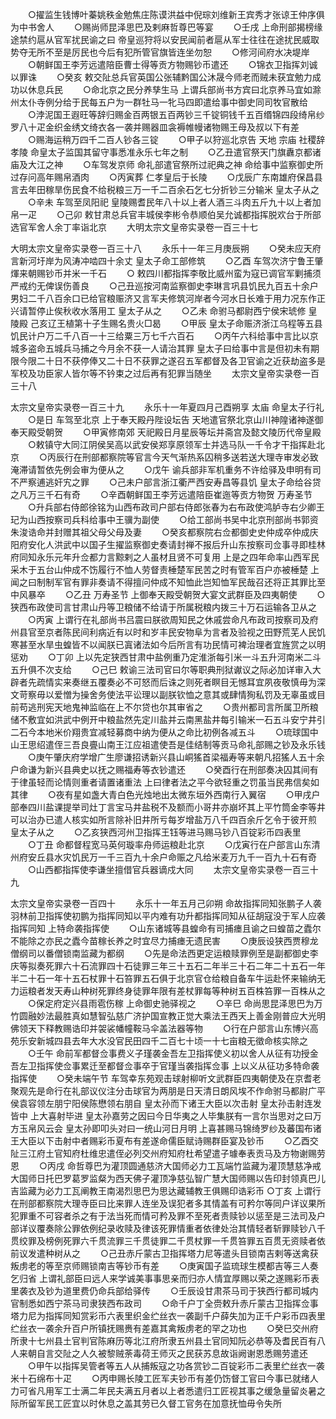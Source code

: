<!-- { "loadSidebar": true } -->
　　○擢监生钱博叶蓁姚秩金勉焦庄陈谟洪益中倪琮刘维新王宾秀才张谅王仲序俱为中书舍人
　　○赐尚师昆泽思巴及剌麻哲尊巴等宴
　　○壬戌  上命刑部揭榜缘途禁约扈从官军扰民谕之曰  帝皇巡狩将以安民闻前者扈从军士往往在途扰民威取势夺无所不至是厉民也今后有犯所管官旗皆连坐勿恕
　　○修河间府水决堤岸
　　○朝鲜国王李芳远遣陪臣曹士得等贡方物赐钞币遣还
　　○锦衣卫指挥刘诚以罪诛
　　○癸亥  敕交阯总兵官英国公张辅黔国公沐晟今师老而贼未获宜勉力成功以休息兵民
　　○命北京之民分养孳生马  上谓兵部尚书方宾曰北京养马宜如滁州太仆寺例分给于民每五户为一群牡马一牝马四即遣给事中御史同司牧官散给
　　○浡泥国王遐旺等辞归赐金百两银五百两钞三千锭铜钱千五百缗锦四段绮帛纱罗八十疋金织金绣文绮衣各一袭并赐器皿衾褥帷幔诸物赐王母及叔以下有差
　　○赐海运稍万四千二百人钞各三锭
　　○甲子以狩巡北京告  天地  宗庙  社稷辞  孝陵  命皇太子监国其留守事悉准永乐七年之制
　　○乙丑遣官祭天门旗纛京都诸庙及大江之神
　　○车驾发京师  命礼部遣官祭所过祀典之神  命给事中监察御史所过存问高年赐帛酒肉
　　○丙寅葬  仁孝皇后于长陵
　　○戊辰广东南雄府保昌县言去年田稼旱伤民食不给税粮三万一千二百余石乞七分折钞三分输米  皇太子从之
　　○辛未  车驾至凤阳祀  皇陵赐耆民年八十以上者人酒三斗肉五斤九十以上者加帛一疋
　　○己卯  敕甘肃总兵官丰城侯李彬令恭顺伯吴允诚都指挥脱欢台于所部选官军舍人余丁率诣北京
　　大明太宗文皇帝实录卷一百三十七


大明太宗文皇帝实录卷一百三十八
　　永乐十一年三月庚辰朔
　　○癸未应天府言新河圩岸为风涛冲啮四十余丈  皇太子命工部修筑
　　○乙酉  车驾次济宁鲁王肇煇来朝赐钞币并米一千石
　　○  敕四川都指挥李敬比威州蛮为寇已调官军剿捕须严戒约无俾误伤善良
　　○己丑巡按河南监察御史李琳言巩县饥民九百五十余户男妇二千八百余口已给官粮赈济又言军夫修筑河岸者今河水日长难于用力况东作正兴请暂停止俟秋收水落用工  皇太子从之
　　○乙未  命驸马都尉西宁侯宋琥修  皇陵殿  己亥辽王植第十子生赐名贵火□曷
　　○甲辰  皇太子命赈济浙江乌程等五县饥民计户万二千八百一十三给粟三万七千六百石
　　○丙午六科给事中言比以京城多盗命五城兵马捕之今月余不获一人请治其罪  皇太子曰给事中言是但初未有期限今限二十日不获停俸又二十日不获罪之遂召五军都督及各卫官谕之近获劫盗多是军校及功臣家人皆尔等不钤束之过后再有犯罪当随坐
　　太宗文皇帝实录卷一百三十八


太宗文皇帝实录卷一百三十九
　　永乐十一年夏四月己酉朔享  太庙  命皇太子行礼
　　○是日  车驾至北京  上于奉天殿丹陛设坛告  天地遣官祭北京山川神隍诸神遂御奉天殿受朝贺
　　○甲寅修南郊  天祀殿日月星辰等坛并斋宫及懿文陵历代帝皇殿
　　○敕镇守大同江阴侯吴高以武安侯郑享原领军士并选马队一千令才干指挥赴北京
　　○丙辰行在刑部都察院等官言今天气渐热系囚稍多送若送大理寺审发必致淹滞请暂依先例会审为便从之
　　○戊午  谕兵部非军机重务不许给驿及申明有司不严察逋逃奸宄之罪
　　○己未户部言浙江衢严西安寿昌等县饥  皇太子命给谷贷之凡万三千石有奇
　　○辛酉朝鲜国王李芳远遣陪臣崔迤等贡方物贺  万寿圣节
　　○升兵部右侍郎徐铭为山西布政司户部右侍郎张春为右布政使鸿胪寺右少卿王玘为山西按察司兵科给事中王骥为副使
　　○给工部尚书吴中北京刑部尚书郭资朱浚诰命并封赠其祖父母父母及妻
　　○癸亥都察院右佥都御史史仲成卒仲成庆阳府安化人洪武中以国子生擢监察御史奏请封禅不报后升山东按察司佥事寻即桂林府同知永乐元年升佥都力言黥剌之人虽材且贤不可复用  上是之四年命率山西军民采木于五台山仲成不饬履行不恤人劳督责棰楚军民苦之时有管军百户亦被棰楚  上闻之曰制制军官有罪非奏请不得擅问仲成不知恤此岂知恤军民哉召还将正其罪比至中风暴卒
　　○乙丑  万寿圣节  上御奉天殿受朝贺大宴文武群臣及四夷朝使
　　○狭西布政使司言甘肃山丹等卫粮储不给请于所属税粮内拨三十万石运输各卫从之
　　○丙寅  上谓行在礼部尚书吕震曰朕欲周知民之休戚尝命凡布政司按察司及府州县官至京者陈民间利病近有以时和岁丰民安物阜为言者及验视之田野荒芜人民饥寒甚至水旱虫蝗皆不以闻朕已寘诸法如今后所言有功民情可裨治理者宜旌赏之以明惩劝
　　○丁卯  上以先定狭西甘肃中盐例重乃定淮浙每引米一斗五升河南米二斗五升俱不次支给
　　○己巳  敕谕三法司官曰尔等职典刑狱谳议之际必加详审入大辟者先疏情实来奏继五覆奏必不可怒而后诛之则死者瞑目无憾耳宜夙夜敬慎毋为深文苛察毋以爱憎为操舍务使法平讼理以副朕钦恤之意其或肆情狥私罚及无辜虽或目前苟逃刑宪天地鬼神监临在上不尔贷也尔其审省之
　　○贵州都司言所属卫所粮储不敷宜如洪武中例开中粮盐然先定川盐并云南黑盐井每引输米一石五斗安宁井引二石今本地米价翔贵宜减轻募商中纳为便从之命比初例各减五斗
　　○琉球国中山王思绍遣侄三吾良亹山南王江应祖遣使吾是佳结制等贡马命礼部赐之钞及永乐钱
　　○庚午肇庆府学增广生廖谦招诱新兴县山峒猺首梁福寿等来朝凡招猺人五十余户命谦为新兴县典史以抚之赐福寿等衣钞遣还
　　○癸酉行在刑部奏决囚其间有于律虽轻而论情则重者请置诸重法  上曰律者法之平今欲轻重之罚虽当民弗信矣如其律
　　○夜有星如盏大青白色光烛地出太微东垣外西南行入翼宿
　　○甲戌户部奉四川盐课提举司灶丁言宝马井盐税不及额而小哥井亦崩坏其上平竹筒金李等井可以治办已遣人核实如所言除补旧井所亏每岁增盐万八千四百余斤乞令于彼开煎  皇太子从之
　　○乙亥狭西河州卫指挥王钰等进马赐马钞八百锭彩币四表里
　　○丁丑  命都督程宽马英何璇率舟师运粮赴北京
　　○戊寅行在户部言山东清州府安丘县水灾饥民万一千三百九十余户命赈之凡给米麦万九千一百九十石有奇
　　○山西都指挥使李谦坐擅借官兵器谪戍大同
　　太宗文皇帝实录卷一百三十九


太宗文皇帝实录卷一百四十
　　永乐十一年五月己卯朔  命故指挥同知张鹏子人袭羽林前卫指挥使初鹏为指挥同知以平内难有功升都指挥同知从征胡寇没于军人应袭指挥同知  上特命袭指挥使
　　○山东诸城等县蝗命有司捕瘗且谕之曰蝗苗之蠹尔不能除之亦民之蠹今苗稼长养之时宜尽力捕瘗无遗民害
　　○庚辰设狭西贾穆龙僧纲司以番僧锁南监藏为都纲
　　○先是命法西更定运粮赎罪例至是副都御史李庆等拟奏死罪六十石流罪四十石徒罪三年三十五石二年半三十石二年二十五石一年半二十石一年十五石杖罪十石笞罪五石俱于北京官仓给粮自备车牛运赴怀来输纳无力运粮者发天寿山种树死罪终身徒罪年限有差杖罪每等种树五百株笞罪一百株从之
　　○保定府定兴县雨雹伤稼  上命御史驰驿视之
　　○辛巳  命尚思昆泽思巴为万竹圆融妙法最胜真如慧智弘慈广济护国宣教正觉大乘法王西天上善金刚普应大光明佛领天下释教赐诰印并袈裟幡幢鞍马伞盖法器等物
　　○行在户部言山东博兴高苑乐安新城四县去年大水没官民田四千二百七十顷一十七亩粮无徵命核实除之
　　○壬午  命前军都督佥事费义子瑾袭金吾左卫指挥使义初以舍人从征有功授金吾左卫指挥使佥事累迁至都督佥事卒于官瑾当袭指挥佥事  上以义从征功多特命袭指挥使
　　○癸未端午节  车驾幸东苑观击球射柳听文武群臣四夷朝使及在京耆老聚观先是命行在礼部议仪注分击球官为两朋是日天清日朗风埃不作命驸马都尉广平侯袁容领左朋宁阳侯陈懋领右朋自  皇太孙而下诸王大臣以次击射  皇太孙击射连发皆中  上大喜射毕进  皇太孙嘉劳之因曰今日华夷之人毕集朕有一言尔当思对之曰万方玉帛风云会  皇太孙即叩头对曰一统山河日月明  上喜甚赐马锦绮罗纱及蕃国布诸王大臣以下击射中者赐彩币夏布有差遂命儒臣赋诗赐群臣宴及钞币
　　○乙酉交阯三江府土官知府杜维忠遣侄必列交州府知府杜希望遣子璩奉表贡马及方物谢赐劳恩
　　○丙戌  命哲尊巴为灌顶圆通慈济大国师必力工瓦端竹监藏为灌顶慧慈净戒大国师日托巴罗葛罗监粲为西天佛子灌顶净慈弘智广慧大国师赐以告印封领真巴儿吉监藏为必力工瓦阐教王南渴烈思巴为思达藏辅教王俱赐印诰彩币
○丁亥  上谓行在刑部都察院大理寺臣曰比来罪人连坐及误犯者多其情盖有可矜尔等同户详议果所犯罪重不可容者杀之有于法当死而情可矜及罪不至死者责赎钞以惩至是三法司及户部详议覆奏除公罪依例纪录收赎及律该死罪情重者依律处治其情轻者斩罪赎钞八千贯绞罪及榜例死罪六千贯流罪三千贯徒罪二千贯杖罪一千贯笞罪五百贯无资赎者依前议发遣种树从之
　　○己丑赤斤蒙古卫指挥塔力尼等遣头目锁南吉剌等送禽获叛虏老的等至京师赐锁南吉等钞币有差
　　○庚寅国子监琉球生模都吉等三人奏乞归省  上谓礼部臣曰远人来学诚美事事思亲而归亦人情宜厚赐以荣之遂赐彩币表里袭衣及钞为道里费仍命兵部给驿传
　　○壬辰设甘肃茶马司于狭西行都司城内官制悉如西宁茶马司隶狭西布政司
　　○命千户丁全赍敕升赤斤蒙古卫指挥佥事塔力尼为指挥同知赏彩币六表里织金纻丝衣一袭副千户薛失加为正千户彩币四表里纻丝衣一袭余升百户所镇抚赐赉有差嘉其禽叛虏老的罕之功也
　　○癸巳交州府所隶十七州县土官判官陈麻历等北江府所隶五州县土官同知阮必恭等及耆民百有八人来朝自言交阯之人久被黎贼荼毒荷王师灭之民获苏息故诣阙谢恩悉赐劳遣还
　　○甲午以指挥吴管者等五人从捕叛寇之功各赏钞二百锭彩币二表里纻丝衣一袭米十石绵布十疋
　　○丙申赐长陵工匠军夫钞币有差仍饬督工官曰今事已就绪人力可省凡用军工士满二年民夫满五月者以上者悉遣归工匠视其事之缓急量留炎暑之际所留军民工匠宜以时休息之盖其劳已久督工官务在加意抚恤毋令失所
